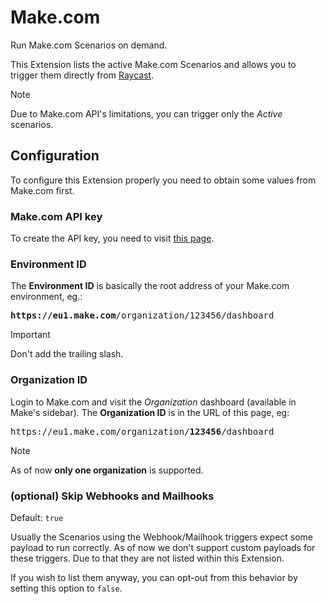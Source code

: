 # Make.com

Run Make.com Scenarios on demand.

This Extension lists the active Make.com Scenarios and allows you to trigger them directly from [Raycast](https://raycast.com).

> [!NOTE]  
> Due to Make.com API's limitations, you can trigger only the _Active_ scenarios.

## Configuration

To configure this Extension properly you need to obtain some values from Make.com first.

### Make.com API key

To create the API key, you need to visit [this page](https://make.com/user/api).

### Environment ID

The **Environment ID** is basically the root address of your Make.com environment, eg.:

<pre><strong>https://eu1.make.com</strong>/organization/123456/dashboard</pre>

> [!IMPORTANT]
>
> Don't add the trailing slash.

### Organization ID

Login to Make.com and visit the _Organization_ dashboard (available in Make's sidebar). The **Organization ID** is in the URL of this page, eg:

 <pre>https://eu1.make.com/organization/<strong>123456</strong>/dashboard</pre>

> [!NOTE]
>
> As of now **only one organization** is supported.

### (optional) Skip Webhooks and Mailhooks

Default: `true`

Usually the Scenarios using the Webhook/Mailhook triggers expect some payload to run correctly. As of now we don't support custom payloads for these triggers. Due to that they are not listed within this Extension.

If you wish to list them anyway, you can opt-out from this behavior by setting this option to `false`.
